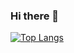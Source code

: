 ### Hi there 👋

[![Top Langs](https://github-readme-stats.vercel.app/api/top-langs/?username=zhangshuo00&layout=compact)](https://github.com/anuraghazra/github-readme-stats)

<!--
**zhangshuo00/zhangshuo00** is a ✨ _special_ ✨ repository because its `README.md` (this file) appears on your GitHub profile.

Here are some ideas to get you started:

- 🔭 I’m currently working on ...
- 🌱 I’m currently learning ...
- 👯 I’m looking to collaborate on ...
- 🤔 I’m looking for help with ...
- 💬 Ask me about ...
- 📫 How to reach me: ...
- 😄 Pronouns: ...
- ⚡ Fun fact: ...
-->
